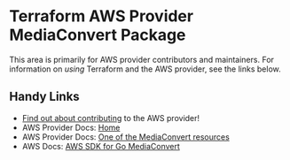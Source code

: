 # Terraform AWS Provider MediaConvert Package

This area is primarily for AWS provider contributors and maintainers. For information on _using_ Terraform and the AWS provider, see the links below.


## Handy Links

* [Find out about contributing](https://hashicorp.github.io/terraform-provider-aws/#contribute) to the AWS provider!
* AWS Provider Docs: [Home](https://registry.terraform.io/providers/hashicorp/aws/latest/docs)
* AWS Provider Docs: [One of the MediaConvert resources](https://registry.terraform.io/providers/hashicorp/aws/latest/docs/resources/media_convert_queue)
* AWS Docs: [AWS SDK for Go MediaConvert](https://docs.aws.amazon.com/sdk-for-go/api/service/mediaconvert/)
